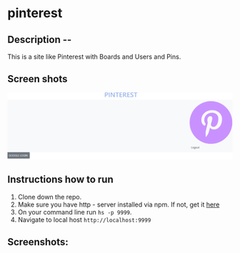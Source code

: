 # pinterest

## Description -- 
This is a site  like Pinterest with Boards and Users and Pins.


## Screen shots
![Main Screen](./src/screenshots/Pinterest.png)


## Instructions how to run
1.  Clone down the repo.
2. Make sure you have http - server installed via npm.  If not, get it [here](https://www.npmjs.com/package/http-server)
3. On your command line run `hs -p 9999`.
4.  Navigate to local host `http://localhost:9999`

## Screenshots:  
